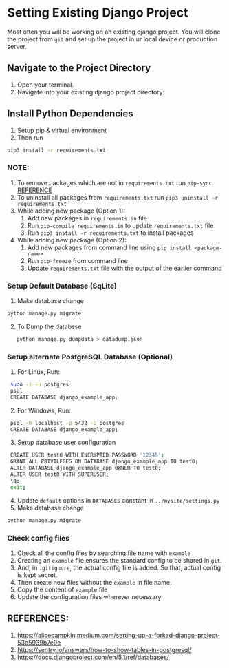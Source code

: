 # Setting Existing Django Project

Most often you will be working on an existing django project. You will clone the project from `git` and set up the project in ur local device or production server.

## Navigate to the Project Directory
1. Open your terminal.
2. Navigate into your existing django project directory:

## Install Python Dependencies
1. Setup pip & virtual environment
2. Then run
```bash
pip3 install -r requirements.txt
```

### NOTE:
1. To remove packages which are not in `requirements.txt` run `pip-sync`. [REFERENCE](https://suyojtamrakar.medium.com/managing-your-requirements-txt-with-pip-tools-in-python-8d07d9dfa464)
2. To uninstall all packages from `requirements.txt` run `pip3 uninstall -r requirements.txt`
3. While adding new package (Option 1):
   1. Add new packages in `requirements.in` file
   2. Run `pip-compile requirements.in` to update `requirements.txt` file
   3. Run `pip3 install -r requirements.txt` to install packages
3. While adding new package (Option 2):
   1. Add new packages from command line using `pip install <package-name>`
   2. Run `pip-freeze` from command line
   3. Update `requirements.txt` file with the output of the earlier command


### Setup Default Database (SqLite)
1. Make database change
```bash
python manage.py migrate
```
2. To Dump the databsse
```bash
   python manage.py dumpdata > datadump.json
```

### Setup alternate PostgreSQL Database (Optional)
1. For Linux, Run:
```bash
 sudo -i -u postgres
 psql
 CREATE DATABASE django_example_app;
```
2. For Windows, Run:
```bash
 psql -h localhost -p 5432 -U postgres 
 CREATE DATABASE django_example_app;
```
3. Setup database user configuration
```bash
 CREATE USER test0 WITH ENCRYPTED PASSWORD '12345';
 GRANT ALL PRIVILEGES ON DATABASE django_example_app TO test0;
 ALTER DATABASE django_example_app OWNER TO test0;
 ALTER USER test0 WITH SUPERUSER;
 \q;
 exit;
```
4. Update `default` options in `DATABASES` constant in `../mysite/settings.py`
5. Make database change
```bash
python manage.py migrate
```

### Check config files
1. Check all the config files by searching file name with `example`
2. Creating an `example` file ensures the standard config to be shared in `git`.
3. And, in `.gitignore`, the actual config file is added. So that, actual config is kept secret.
4. Then create new files without the `example` in file name.
5. Copy the content of `example` file
6. Update the configuration files wherever necessary

## REFERENCES:
1. https://alicecampkin.medium.com/setting-up-a-forked-django-project-53d5939b7e9e
2. https://sentry.io/answers/how-to-show-tables-in-postgresql/
3. https://docs.djangoproject.com/en/5.1/ref/databases/
